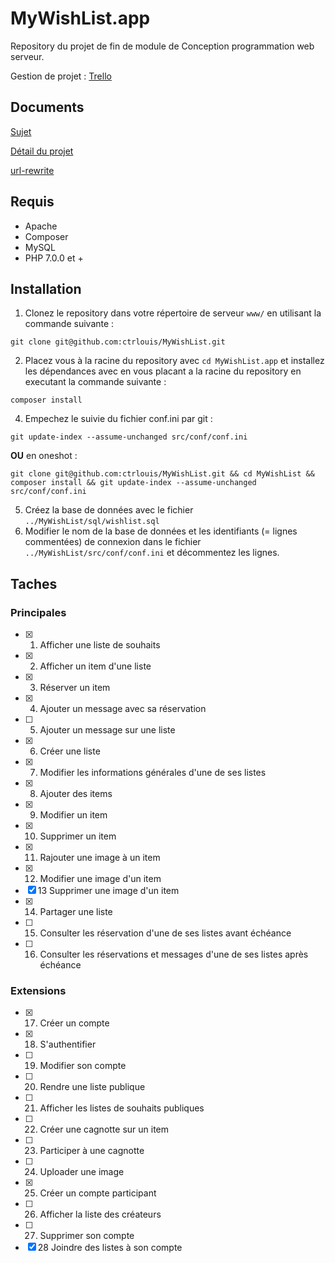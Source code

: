 # MyWishList.app
Repository du projet de fin de module de Conception programmation web serveur.

Gestion de projet : [Trello](https://trello.com/login?returnUrl=%2Fb%2FdkVNoaSX%2Fmywishlist)

## Documents
[Sujet](https://drive.google.com/open?id=1_C5TikA4-pmoG6bVhuTVz3OIJVCgeFdv)

[Détail du projet](https://drive.google.com/open?id=137uIp9akhLvtiGbK5ae_0n1sGnZahEw4)

[url-rewrite](https://drive.google.com/open?id=1mnisRqe2jJNZ6YKJTS_EAuAjk5TbhjXQ)

## Requis
- Apache
- Composer
- MySQL
- PHP 7.0.0 et +

## Installation
1. Clonez le repository dans votre répertoire de serveur `www/` en utilisant la commande suivante :
```
git clone git@github.com:ctrlouis/MyWishList.git
```
2. Placez vous à la racine du repository avec `cd MyWishList.app` et installez les dépendances avec en vous placant a la racine du repository en executant la commande suivante :
```
composer install
```
4. Empechez le suivie du fichier conf.ini par git :
```
git update-index --assume-unchanged src/conf/conf.ini
```

**OU** en oneshot :
```
git clone git@github.com:ctrlouis/MyWishList.git && cd MyWishList && composer install && git update-index --assume-unchanged src/conf/conf.ini
```
5. Créez la base de données avec le fichier `../MyWishList/sql/wishlist.sql`
6. Modifier le nom de la base de données et les identifiants (= lignes commentées) de connexion dans le fichier `../MyWishList/src/conf/conf.ini` et décommentez les lignes.

## Taches
### Principales
- [X] 1. Afficher une liste de souhaits
- [X] 2. Afficher un item d'une liste
- [X] 3. Réserver un item
- [X] 4. Ajouter un message avec sa réservation
- [ ] 5. Ajouter un message sur une liste
- [X] 6. Créer une liste
- [X] 7. Modifier les informations générales d'une de ses listes
- [X] 8. Ajouter des items
- [X] 9. Modifier un item
- [X] 10. Supprimer un item
- [X] 11. Rajouter une image à un item
- [X] 12. Modifier une image d'un item
- [X] 13 Supprimer une image d'un item
- [X] 14. Partager une liste
- [ ] 15. Consulter les réservation d'une de ses listes avant échéance
- [ ] 16. Consulter les réservations et messages d'une de ses listes après échéance
### Extensions
- [X] 17. Créer un compte
- [X] 18. S'authentifier
- [ ] 19. Modifier son compte
- [ ] 20. Rendre une liste publique
- [ ] 21. Afficher les listes de souhaits publiques
- [ ] 22. Créer une cagnotte sur un item
- [ ] 23. Participer à une cagnotte
- [ ] 24. Uploader une image
- [X] 25. Créer un compte participant
- [ ] 26. Afficher la liste des créateurs
- [ ] 27. Supprimer son compte
- [X] 28 Joindre des listes à son compte
